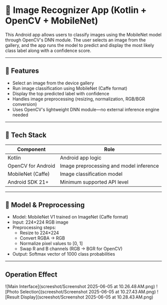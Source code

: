 
# 📱 Image Recognizer App (Kotlin + OpenCV + MobileNet)

This Android app allows users to classify images using the MobileNet model through OpenCV's DNN module. The user selects an image from the gallery, and the app runs the model to predict and display the most likely class label along with a confidence score.

---

## 🚀 Features

- Select an image from the device gallery
- Run image classification using MobileNet (Caffe format)
- Display the top predicted label with confidence
- Handles image preprocessing (resizing, normalization, RGB/BGR conversion)
- Uses OpenCV's lightweight DNN module—no external inference engine needed

---

## 🧠 Tech Stack

| Component              | Role                                 |
|------------------------|--------------------------------------|
| Kotlin                 | Android app logic                    |
| OpenCV for Android     | Image preprocessing and model inference |
| MobileNet (Caffe)      | Image classification model           |
| Android SDK 21+        | Minimum supported API level          |

---

## 🧪 Model & Preprocessing

- Model: MobileNet V1 trained on ImageNet (Caffe format)
- Input: 224×224 RGB image
- Preprocessing steps:
    - Resize to 224×224
    - Convert RGBA → RGB
    - Normalize pixel values to [0, 1]
    - Swap R and B channels (RGB → BGR for OpenCV)
- Output: Softmax vector of 1000 class probabilities

---

## Operation Effect
![Main Interface](screeshot/Screenshot 2025-06-05 at 10.26.48 AM.png)
![Photo Selection](screeshot/Screenshot 2025-06-05 at 10.27.43 AM.png)
![Result Display](screeshot/Screenshot 2025-06-05 at 10.28.43 AM.png)
